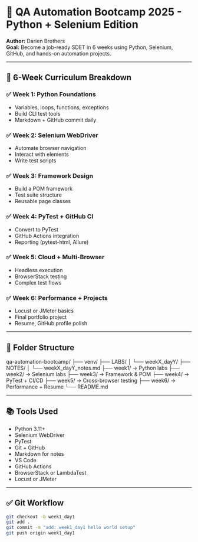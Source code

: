 # 🧪 QA Automation Bootcamp 2025 - Python + Selenium Edition

**Author:** Darien Brothers  
**Goal:** Become a job-ready SDET in 6 weeks using Python, Selenium, GitHub, and hands-on automation projects.

---

## 📅 6-Week Curriculum Breakdown

### ✅ Week 1: Python Foundations
- Variables, loops, functions, exceptions
- Build CLI test tools
- Markdown + GitHub commit daily

### ✅ Week 2: Selenium WebDriver
- Automate browser navigation
- Interact with elements
- Write test scripts

### ✅ Week 3: Framework Design
- Build a POM framework
- Test suite structure
- Reusable page classes

### ✅ Week 4: PyTest + GitHub CI
- Convert to PyTest
- GitHub Actions integration
- Reporting (pytest-html, Allure)

### ✅ Week 5: Cloud + Multi-Browser
- Headless execution
- BrowserStack testing
- Complex test flows

### ✅ Week 6: Performance + Projects
- Locust or JMeter basics
- Final portfolio project
- Resume, GitHub profile polish

---

## 📂 Folder Structure

qa-automation-bootcamp/
├── venv/
├── LABS/
│ └── weekX_dayY/
├── NOTES/
│ └── weekX_dayY_notes.md
├── week1/ → Python labs
├── week2/ → Selenium labs
├── week3/ → Framework & POM
├── week4/ → PyTest + CI/CD
├── week5/ → Cross-browser testing
├── week6/ → Performance + Resume
└── README.md


---

## 📚 Tools Used

- Python 3.11+
- Selenium WebDriver
- PyTest
- Git + GitHub
- Markdown for notes
- VS Code
- GitHub Actions
- BrowserStack or LambdaTest
- Locust or JMeter

---

## ✅ Git Workflow

```bash
git checkout -b week1_day1
git add .
git commit -m "add: week1_day1 hello world setup"
git push origin week1_day1
